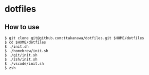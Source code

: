 # dotfiles

## How to use

```
$ git clone git@github.com:ttakanawa/dotfiles.git $HOME/dotfiles
$ cd $HOME/dotfiles
$ ./init.sh
$ ./homebrew/init.sh
$ ./git/init.sh
$ ./zsh/init.sh
$ ./vscode/init.sh
$ zsh
```
